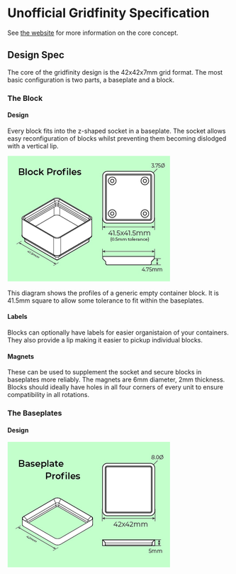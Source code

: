# Unofficial Gridfinity Specification
See [the website](https://gridfinity.xyz/) for more information on the core concept.

## Design Spec

The core of the gridfinity design is the 42x42x7mm grid format. The most basic configuration is two parts, a baseplate and a block.

### The Block
#### Design
Every block fits into the z-shaped socket in a baseplate. The socket allows easy reconfiguration of blocks whilst preventing them becoming dislodged with a vertical lip.

![Block Profiles Image](images/diagram-profiles-blocks.jpeg)

This diagram shows the profiles of a generic empty container block.
It is 41.5mm square to allow some tolerance to fit within the baseplates.

#### Labels
Blocks can optionally have labels for easier organistaion of your containers. They also provide a lip making it easier to pickup individual blocks.

#### Magnets
These can be used to supplement the socket and secure blocks in baseplates more reliably.
The magnets are 6mm diameter, 2mm thickness. Blocks should ideally have holes in all four corners of every unit to ensure compatibility in all rotations.

### The Baseplates
#### Design
![Baseplate Profiles Image](images/diagram-profiles-baseplates.jpeg)


